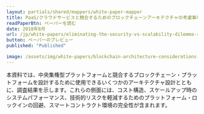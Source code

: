 ```yaml
---
layout: partials/shared/mappers/white-paper-mapper
title: PaaS/クラウドサービスと競合するためのブロックチェーンアーキテクチャの考慮事項
readPaperBtn: ペーパーを読む
date: 2018年8月
url: /jp/white-papers/eliminating-the-security-vs-scalability-dilemma-randomized-committee-consensus-protocols
button: ペーパーのプレビュー
published: "Published"

image: /assets/img/white-papers/blockchain-architecture-considerations-to-compete-with-paas-cloud-services.png
---
```


本資料では、中央集権型プラットフォームと競合するブロックチェーン・プラットフォームを設計するために使用できるいくつかのアーキテクチャ設計とともに、調査結果を示します。これらの側面には、コスト構造、スケールアップ時のシステムパフォーマンス、技術的リスクを軽減するためのプラットフォーム・ロックインの回避、スマートコントラクト環境の完全性が含まれます。
